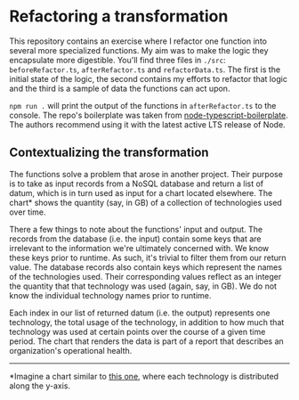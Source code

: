 # Refactoring a transformation

This repository contains an exercise where I refactor one function into several more specialized functions. My aim was to make the logic they encapsulate more digestible. You'll find three files in `./src`: `beforeRefactor.ts`, `afterRefactor.ts` and `refactorData.ts`. The first is the initial state of the logic, the second contains my efforts to refactor that logic and the third is a sample of data the functions can act upon. 

`npm run .` will print the output of the functions in `afterRefactor.ts` to the console. The repo's boilerplate was taken from [node-typescript-boilerplate](https://github.com/jsynowiec/node-typescript-boilerplate). The authors recommend using it with the latest active LTS release of Node.

## Contextualizing the transformation

The functions solve a problem that arose in another project. Their purpose is to take as input records from a NoSQL database and return a list of datum, which is in turn used as input for a chart located elsewhere. The chart* shows the quantity (say, in GB) of a collection of technologies used over time. 


There a few things to note about the functions' input and output. The records from the database (i.e. the input) contain some keys that are irrelevant to the information we're ultimately concerned with. We know these keys prior to runtime. As such, it's trivial to filter them from our return value. The database records also contain keys which represent the names of the technologies used. Their corresponding values reflect as an integer the quantity that that technology was used (again, say, in GB). We do not know the individual technology names prior to runtime. 

Each index in our list of returned datum (i.e. the output) represents one technology, the total usage of the technology, in addition to how much that technology was used at certain points over the course of a given time period. The chart that renders the data is part of a report that describes an organization's operational health.  

___
*Imagine a chart similar to [this one](https://nivo.rocks/storybook/?path=/story/line--time-scale), where each technology is distributed along the y-axis.